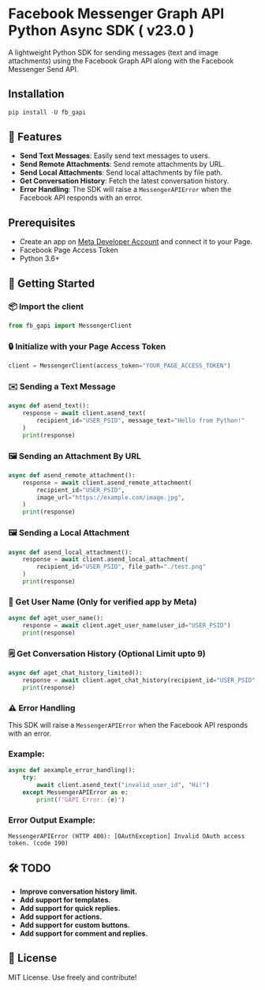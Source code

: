 
# Facebook Messenger Graph API Python Async SDK ( v23.0 )

A lightweight Python SDK for sending messages (text and image attachments) using the Facebook Graph API along with the Facebook Messenger Send API.

## Installation

```python
pip install -U fb_gapi
```

## 🚀 Features

- **Send Text Messages**: Easily send text messages to users.
- **Send Remote Attachments**: Send remote attachments by URL.
- **Send Local Attachments**: Send local attachments by file path.
- **Get Conversation History**: Fetch the latest conversation history.
- **Error Handling**: The SDK will raise a `MessengerAPIError` when the Facebook API responds with an error.

## Prerequisites
- Create an app on [Meta Developer Account](https://developers.facebook.com/apps/creation/) and connect it to your Page.
- Facebook Page Access Token
- Python 3.6+

## 🚀 Getting Started

### 📦 Import the client
```python
from fb_gapi import MessengerClient
```

### 🔒 Initialize with your Page Access Token 
```python
client = MessengerClient(access_token="YOUR_PAGE_ACCESS_TOKEN")
```

### ✉️ Sending a Text Message
```python
async def asend_text():
    response = await client.asend_text(
        recipient_id="USER_PSID", message_text="Hello from Python!"
    )
    print(response)
```

### 🖼️ Sending an Attachment By URL
```python
async def asend_remote_attachment():
    response = await client.asend_remote_attachment(
        recipient_id="USER_PSID",
        image_url="https://example.com/image.jpg",
    )
    print(response)
```

### 🖼️ Sending a Local Attachment
```python
async def asend_local_attachment():
    response = await client.asend_local_attachment(
        recipient_id="USER_PSID", file_path="./test.png"
    )
    print(response)
```

### 👨 Get User Name (Only for verified app by Meta)
```python
async def aget_user_name():
    response = await client.aget_user_name(user_id="USER_PSID")
    print(response)
```

### 🗒️ Get Conversation History (Optional Limit upto 9)
```python
async def aget_chat_history_limited():
    response = await client.aget_chat_history(recipient_id="USER_PSID", limit=5)
    print(response)
```

### ⚠️ Error Handling
This SDK will raise a `MessengerAPIError` when the Facebook API responds with an error.

### Example:
```python
async def aexample_error_handling():
    try:
        await client.asend_text("invalid_user_id", "Hi!")
    except MessengerAPIError as e:
        print(f"GAPI Error: {e}")
```

### Error Output Example:
```
MessengerAPIError (HTTP 400): [OAuthException] Invalid OAuth access token. (code 190)
```

## 🛠️ TODO

- **Improve conversation history limit.**
- **Add support for templates.**
- **Add support for quick replies.**
- **Add support for actions.**
- **Add support for custom buttons.**
- **Add support for comment and replies.**

## 📃 License

MIT License. Use freely and contribute!
